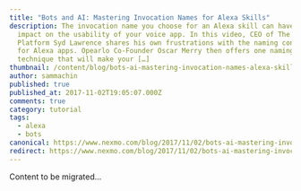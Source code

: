 ```yaml
---
title: "Bots and AI: Mastering Invocation Names for Alexa Skills"
description: The invocation name you choose for an Alexa skill can have a huge
  impact on the usability of your voice app. In this video, CEO of The Bot
  Platform Syd Lawrence shares his own frustrations with the naming convention
  for Alexa apps. Opearlo Co-Founder Oscar Merry then offers one naming
  technique that will make your […]
thumbnail: /content/blog/bots-ai-mastering-invocation-names-alexa-skills/Bots-Clip10_800x300.jpg
author: sammachin
published: true
published_at: 2017-11-02T19:05:07.000Z
comments: true
category: tutorial
tags:
  - alexa
  - bots
canonical: https://www.nexmo.com/blog/2017/11/02/bots-ai-mastering-invocation-names-alexa-skills
redirect: https://www.nexmo.com/blog/2017/11/02/bots-ai-mastering-invocation-names-alexa-skills
---
```


Content to be migrated...
